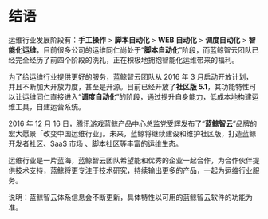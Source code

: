 # 结语

运维行业发展阶段有：**手工操作** > **脚本自动化** > **WEB 自动化** > **调度自动化** > **智能化运维**，目前很多公司的运维同仁尚处于“**脚本自动化**”阶段，而蓝鲸智云团队已经完全经历了前四个阶段的洗礼，正在积极地拥抱智能化运维带来的福利。

为了给运维行业提供更好的服务，蓝鲸智云团队从 2016 年 3 月启动开放计划，并且不断加大开放力度，甚至是开源。目前已经开放了**社区版 5.1**，其功能特性可以让运维同仁直接进入“**调度自动化**”的阶段，通过提升自身能力，低成本地构建运维工具，自建运营系统。

2016 年 12 月 16 日，腾讯游戏蓝鲸产品中心总监党受辉发布了“**蓝鲸智云**”品牌的宏大愿景「改变中国运维行业」。未来，蓝鲸将继续建设和维护社区版，打造蓝鲸开发者社区、[SaaS 市场](http://bk.tencent.com/s-mart) 、脚本社区等丰富的运维生态。

运维行业是一片蓝海，蓝鲸智云团队希望能和优秀的企业一起合作，为合作伙伴提供技术支持，蓝鲸将更专注于技术研究，持续输出更多的产品，一起为运维行业服务。

说明：蓝鲸智云体系信息会不断更新，具体特性以可用的蓝鲸智云软件的功能为准。
